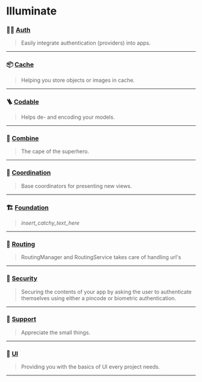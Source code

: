 # Illuminate

### 🧑‍💻 [Auth](Sources/Auth/README.md)
> Easily integrate authentication (providers) into apps.

---

### 📦 [Cache](Sources/Cache/README.md)
> Helping you store objects or images in cache. 

---

### 🪜 [Codable](Sources/Codable/README.md)
> Helps de- and encoding your models.

---

### 🦸 [Combine](Sources/Combine/README.md)
> The cape of the superhero.

---

### 📍 [Coordination](Sources/Coordination/README.md)
> Base coordinators for presenting new views.

---

### 🏗️ [Foundation](Sources/Foundation/README.md)
> _insert_catchy_text_here_

---

### 🚏 [Routing](Sources/Routing/README.md)
> RoutingManager and RoutingService takes care of handling url's

---

### 👮 [Security](Sources/Security/README.md)
> Securing the contents of your app by asking the user to authenticate themselves using either a pincode or biometric authentication.  

---

### 🛟 [Support](Sources/Support/README.md)
> Appreciate the small things. 

---

### 🎨 [UI](Sources/UI/README.md)
> Providing you with the basics of UI every project needs.

---
